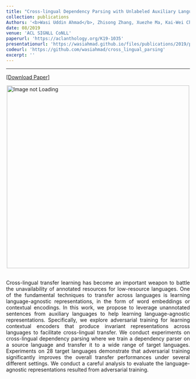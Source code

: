 ```yaml
---
title: "Cross-lingual Dependency Parsing with Unlabeled Auxiliary Languages"
collection: publications
Authors: '<b>Wasi Uddin Ahmad</b>, Zhisong Zhang, Xuezhe Ma, Kai-Wei Chang, and Nanyun Peng.'
date: 08/2019
venue: 'ACL SIGNLL CoNLL'
paperurl: 'https://aclanthology.org/K19-1035'
presentationurl: 'https://wasiahmad.github.io/files/publications/2019/presentation_conll19.pdf'
codeurl: 'https://github.com/wasiahmad/cross_lingual_parsing'
excerpt: ''
---
```

---
<a href='https://aclanthology.org/K19-1035.pdf' target="_blank">[Download Paper]</a>

<div style='display: flex; justify-content: center;'><img src='https://wasiahmad.github.io/files/publications/2019/auxlang-1.png' 
alt='Image not Loading' style='height:500px;' align='middle'></div><br>

<p align="justify">
Cross-lingual transfer learning has become an important weapon to battle the unavailability of annotated resources for 
low-resource languages. One of the fundamental techniques to transfer across languages is learning language-agnostic 
representations, in the form of word embeddings or contextual encodings. In this work, we propose to leverage unannotated 
sentences from auxiliary languages to help learning language-agnostic representations. Specifically, we explore adversarial 
training for learning contextual encoders that produce invariant representations across languages to facilitate cross-lingual
transfer. We conduct experiments on cross-lingual dependency parsing where we train a dependency parser on a source language
and transfer it to a wide range of target languages. Experiments on 28 target languages demonstrate that adversarial training 
significantly improves the overall transfer performances under several different settings. We conduct a careful analysis to 
evaluate the language-agnostic representations resulted from adversarial training.
</p>

